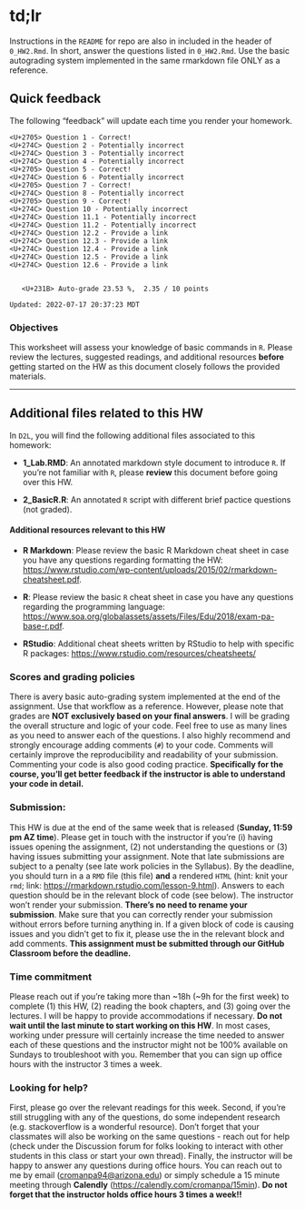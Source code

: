 # td;lr

Instructions in the `README` for repo are also in included in the header
of `0_HW2.Rmd`. In short, answer the questions listed in `0_HW2.Rmd`.
Use the basic autograding system implemented in the same rmarkdown file
ONLY as a reference.

## Quick feedback

The following “feedback” will update each time you render your homework.

    <U+2705> Question 1 - Correct!
    <U+274C> Question 2 - Potentially incorrect
    <U+274C> Question 3 - Potentially incorrect
    <U+274C> Question 4 - Potentially incorrect
    <U+2705> Question 5 - Correct!
    <U+274C> Question 6 - Potentially incorrect
    <U+2705> Question 7 - Correct!
    <U+274C> Question 8 - Potentially incorrect
    <U+2705> Question 9 - Correct!
    <U+274C> Question 10 - Potentially incorrect
    <U+274C> Question 11.1 - Potentially incorrect
    <U+274C> Question 11.2 - Potentially incorrect
    <U+274C> Question 12.2 - Provide a link
    <U+274C> Question 12.3 - Provide a link
    <U+274C> Question 12.4 - Provide a link
    <U+274C> Question 12.5 - Provide a link
    <U+274C> Question 12.6 - Provide a link


       <U+231B> Auto-grade 23.53 %,  2.35 / 10 points

    Updated: 2022-07-17 20:37:23 MDT

### Objectives

This worksheet will assess your knowledge of basic commands in `R`.
Please review the lectures, suggested readings, and additional resources
**before** getting started on the HW as this document closely follows
the provided materials.

------------------------------------------------------------------------

## Additional files related to this HW

In `D2L`, you will find the following additional files associated to
this homework:

-   **1\_Lab.RMD**: An annotated markdown style document to introduce
    `R`. If you’re not familiar with `R`, please **review** this
    document before going over this HW.

-   **2\_BasicR.R**: An annotated `R` script with different brief
    pactice questions (not graded).

#### Additional resources relevant to this HW

-   **R Markdown**: Please review the basic R Markdown cheat sheet in
    case you have any questions regarding formatting the HW:
    <https://www.rstudio.com/wp-content/uploads/2015/02/rmarkdown-cheatsheet.pdf>.

-   **R**: Please review the basic `R` cheat sheet in case you have any
    questions regarding the programming language:
    <https://www.soa.org/globalassets/assets/Files/Edu/2018/exam-pa-base-r.pdf>.

-   **RStudio**: Additional cheat sheets written by RStudio to help with
    specific R packages:
    <https://www.rstudio.com/resources/cheatsheets/>

### Scores and grading policies

There is avery basic auto-grading system implemented at the end of the
assignment. Use that workflow as a reference. However, please note that
grades are **NOT exclusively based on your final answers**. I will be
grading the overall structure and logic of your code. Feel free to use
as many lines as you need to answer each of the questions. I also highly
recommend and strongly encourage adding comments (`#`) to your code.
Comments will certainly improve the reproducibility and readability of
your submission. Commenting your code is also good coding practice.
**Specifically for the course, you’ll get better feedback if the
instructor is able to understand your code in detail.**

### Submission:

This HW is due at the end of the same week that is released (**Sunday,
11:59 pm AZ time**). Please get in touch with the instructor if you’re
(i) having issues opening the assignment, (2) not understanding the
questions or (3) having issues submitting your assignment. Note that
late submissions are subject to a penalty (see late work policies in the
Syllabus). By the deadline, you should turn in a a `RMD` file (this
file) **and** a rendered `HTML` (hint: knit your `rmd`; link:
<https://rmarkdown.rstudio.com/lesson-9.html>). Answers to each question
should be in the relevant block of code (see below). The instructor
won’t render your submission. **There’s no need to rename your
submission**. Make sure that you can correctly render your submission
without errors before turning anything in. If a given block of code is
causing issues and you didn’t get to fix it, please use the in the
relevant block and add comments. **This assignment must be submitted
through our GitHub Classroom before the deadline.**

### Time commitment

Please reach out if you’re taking more than ~18h (~9h for the first
week) to complete (1) this HW, (2) reading the book chapters, and (3)
going over the lectures. I will be happy to provide accommodations if
necessary. **Do not wait until the last minute to start working on this
HW**. In most cases, working under pressure will certainly increase the
time needed to answer each of these questions and the instructor might
not be 100% available on Sundays to troubleshoot with you. Remember that
you can sign up office hours with the instructor 3 times a week.

### Looking for help?

First, please go over the relevant readings for this week. Second, if
you’re still struggling with any of the questions, do some independent
research (e.g. stackoverflow is a wonderful resource). Don’t forget that
your classmates will also be working on the same questions - reach out
for help (check under the Discussion forum for folks looking to interact
with other students in this class or start your own thread). Finally,
the instructor will be happy to answer any questions during office
hours. You can reach out to me by email (<cromanpa94@arizona.edu>) or
simply schedule a 15 minute meeting through **Calendly**
(<https://calendly.com/cromanpa/15min>). **Do not forget that the
instructor holds office hours 3 times a week!!**
